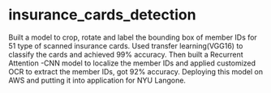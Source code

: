 # insurance_cards_detection

Built a model to crop, rotate and label the bounding box of member IDs for 51 type of scanned insurance cards. Used transfer learning(VGG16) to classify the cards and achieved 99% accuracy. Then built a Recurrent Attention -CNN model to localize the member IDs and applied customized OCR to extract the member IDs, got 92% accuracy. Deploying this model on AWS and putting it into application for NYU Langone.
